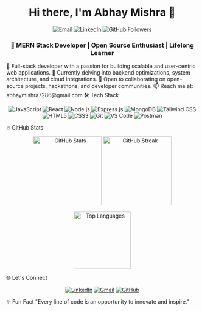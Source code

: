 <h1 align="center">Hi there, I'm Abhay Mishra 👋</h1> <p align="center"> <a href="mailto:abhaymishra7286@gmail.com"> <img src="https://img.shields.io/badge/Email-D14836?style=for-the-badge&logo=gmail&logoColor=white" alt="Email"> </a> <a href="https://linkedin.com/in/abhay~mishra"> <img src="https://img.shields.io/badge/LinkedIn-0077B5?style=for-the-badge&logo=linkedin&logoColor=white" alt="LinkedIn"> </a> <a href="https://github.com/Abhay7286"> <img src="https://img.shields.io/github/followers/Abhay7286?style=social" alt="GitHub Followers"> </a> </p>
<h3 align="center">🚀 MERN Stack Developer | Open Source Enthusiast | Lifelong Learner</h3>
💼 Full-stack developer with a passion for building scalable and user-centric web applications.
🌱 Currently delving into backend optimizations, system architecture, and cloud integrations.
👯 Open to collaborating on open-source projects, hackathons, and developer communities.
📫 Reach me at: abhaymishra7286@gmail.com
🛠️ Tech Stack
<p align="center"> <img src="https://img.shields.io/badge/JavaScript-323330?style=for-the-badge&logo=javascript&logoColor=F7DF1E" alt="JavaScript" /> <img src="https://img.shields.io/badge/React-20232A?style=for-the-badge&logo=react&logoColor=61DAFB" alt="React" /> <img src="https://img.shields.io/badge/Node.js-339933?style=for-the-badge&logo=node.js&logoColor=white" alt="Node.js" /> <img src="https://img.shields.io/badge/Express.js-000000?style=for-the-badge&logo=express&logoColor=white" alt="Express.js" /> <img src="https://img.shields.io/badge/MongoDB-4EA94B?style=for-the-badge&logo=mongodb&logoColor=white" alt="MongoDB" /> <img src="https://img.shields.io/badge/Tailwind_CSS-38B2AC?style=for-the-badge&logo=tailwind-css&logoColor=white" alt="Tailwind CSS" /> <img src="https://img.shields.io/badge/HTML5-E34F26?style=for-the-badge&logo=html5&logoColor=white" alt="HTML5" /> <img src="https://img.shields.io/badge/CSS3-1572B6?style=for-the-badge&logo=css3&logoColor=white" alt="CSS3" /> <img src="https://img.shields.io/badge/Git-F05032?style=for-the-badge&logo=git&logoColor=white" alt="Git" /> <img src="https://img.shields.io/badge/VS%20Code-007ACC?style=for-the-badge&logo=visual-studio-code&logoColor=white" alt="VS Code" /> <img src="https://img.shields.io/badge/Postman-FF6C37?style=for-the-badge&logo=postman&logoColor=white" alt="Postman" /> </p>
🔥 GitHub Stats
<p align="center"> <img src="https://github-readme-stats.vercel.app/api?username=Abhay7286&show_icons=true&theme=react&hide_border=true&count_private=true&include_all_commits=true" alt="GitHub Stats" height="180px"/> <img src="https://github-readme-streak-stats.herokuapp.com/?user=Abhay7286&theme=react&hide_border=true" alt="GitHub Streak" height="180px"/> </p> <p align="center"> <img src="https://github-readme-stats.vercel.app/api/top-langs/?username=Abhay7286&layout=compact&theme=react&hide_border=true" alt="Top Languages" height="150px"/> </p>
🌐 Let's Connect
<p align="center"> <a href="https://linkedin.com/in/abhay~mishra"><img src="https://img.icons8.com/fluent/48/000000/linkedin.png" alt="LinkedIn" /></a> <a href="mailto:abhaymishra7286@gmail.com"><img src="https://img.icons8.com/fluent/48/000000/gmail.png" alt="Gmail" /></a> <a href="https://github.com/Abhay7286"><img src="https://img.icons8.com/fluent/48/000000/github.png" alt="GitHub" /></a> </p>
✨ Fun Fact
"Every line of code is an opportunity to innovate and inspire."
